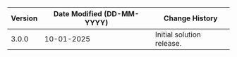 | **Version** | **Date Modified (DD-MM-YYYY)** | **Change History**                             |
|-------------|--------------------------------|------------------------------------------------|
| 3.0.0       | 10-01-2025                     | Initial solution release.                      |